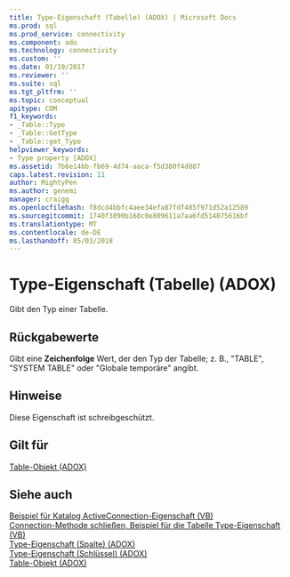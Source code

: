 ```yaml
---
title: Type-Eigenschaft (Tabelle) (ADOX) | Microsoft Docs
ms.prod: sql
ms.prod_service: connectivity
ms.component: ado
ms.technology: connectivity
ms.custom: ''
ms.date: 01/19/2017
ms.reviewer: ''
ms.suite: sql
ms.tgt_pltfrm: ''
ms.topic: conceptual
apitype: COM
f1_keywords:
- _Table::Type
- _Table::GetType
- _Table::get_Type
helpviewer_keywords:
- Type property [ADOX]
ms.assetid: 7b6e14bb-fb69-4d74-aaca-f5d380f4d887
caps.latest.revision: 11
author: MightyPen
ms.author: genemi
manager: craigg
ms.openlocfilehash: f8dcd4bbfc4aee34efa87fdf485f971d52a12589
ms.sourcegitcommit: 1740f3090b168c0e809611a7aa6fd514075616bf
ms.translationtype: MT
ms.contentlocale: de-DE
ms.lasthandoff: 05/03/2018
---
```

# <a name="type-property-table-adox"></a>Type-Eigenschaft (Tabelle) (ADOX)
Gibt den Typ einer Tabelle.  
  
## <a name="return-values"></a>Rückgabewerte  
 Gibt eine **Zeichenfolge** Wert, der den Typ der Tabelle; z. B., "TABLE", "SYSTEM TABLE" oder "Globale temporäre" angibt.  
  
## <a name="remarks"></a>Hinweise  
 Diese Eigenschaft ist schreibgeschützt.  
  
## <a name="applies-to"></a>Gilt für  
 [Table-Objekt (ADOX)](../../../ado/reference/adox-api/table-object-adox.md)  
  
## <a name="see-also"></a>Siehe auch  
 [Beispiel für Katalog ActiveConnection-Eigenschaft (VB)](../../../ado/reference/adox-api/catalog-activeconnection-property-example-vb.md)   
 [Connection-Methode schließen, Beispiel für die Tabelle Type-Eigenschaft (VB)](../../../ado/reference/adox-api/connection-close-method-table-type-property-example-vb.md)   
 [Type-Eigenschaft (Spalte) (ADOX)](../../../ado/reference/adox-api/type-property-column-adox.md)   
 [Type-Eigenschaft (Schlüssel) (ADOX)](../../../ado/reference/adox-api/type-property-key-adox.md)   
 [Table-Objekt (ADOX)](../../../ado/reference/adox-api/table-object-adox.md)
